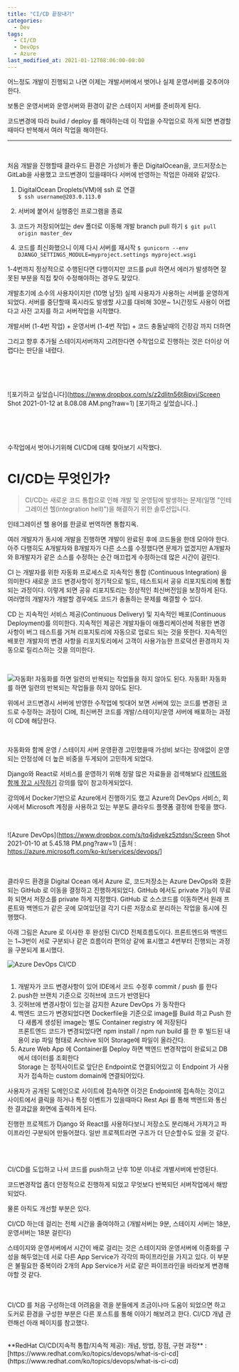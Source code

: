 ```yaml
---
title: "CI/CD 끝장내기"
categories:
  - Dev
tags:
  - CI/CD
  - DevOps
  - Azure 
last_modified_at: 2021-01-12T08:06:00-00:00
---
```

어느정도 개발이 진행되고 나면 이제는 개발서버에서 벗어나 실제 운영서버를 갖추어야한다. 

보통은 운영서버와 운영서버와 환경이 같은 스테이지 서버를 준비하게 된다.

코드변경에 따라 build / deploy 를 해야하는데 이 작업을 수작업으로 하게 되면 변경할때마다 반복해서 여러 작업을 해야한다.

---
<br>

처음 개발을 진행할때 클라우드 환경은 가성비가 좋은 DigitalOcean을, 코드저장소는 GitLab을 사용했고 코드변경이 있을때마다 서버에 반영하는 작업은 아래와 같았다.

1. DigitalOcean Droplets(VM)에 ssh 로 연결 <br>
`$ ssh username@203.0.113.0`

2. 서버에 붙어서 실행중인 프로그램을 종료

3. 코드가 저장되어있는 dev 폴더로 이동해 개발 branch pull 하기
`$ git pull origin master_dev`

4. 코드를 최신화했으니 이제 다시 서버를 재시작
`$ gunicorn --env DJANGO_SETTINGS_MODULE=myproject.settings myproject.wsgi`


1-4번까지 정상적으로 수행된다면 다행이지만 코드를 pull 하면서 에러가 발생하면 잘못된 부분을 직접 찾아 수정해야하는 경우도 잦았다.

개발초기에 소수의 사용자이지만 (10명 남짓) 실제 사용자가 사용하는 서버를 운영하게 되었다. 서버를 중단할때 혹시라도 발생할 사고를 대비해 30분~ 1시간정도 사용이 어렵다고 사전 고지를 하고 서버작업을 시작했다.

개발서버 (1-4번 작업) + 운영서버 (1-4번 작업) + 코드 충돌날때의 긴장감 까지 더하면 

그리고 향후 추가될 스테이지서버까지 고려한다면 수작업으로 진행하는 것은 더이상 어렵다는 판단을 내렸다.

<br><br><br>

![포기하고 싶었습니다](https://www.dropbox.com/s/z2dlitn56t8ipvj/Screen Shot 2021-01-12 at 8.08.08 AM.png?raw=1)
[포기하고 싶었습니다..]

<br><br><br>

수작업에서 벗어나기위해 CI/CD에 대해 찾아보기 시작했다.



# CI/CD는 무엇인가?

> CI/CD는 새로운 코드 통합으로 인해 개발 및 운영팀에 발생하는 문제(일명 "인테그레이션 헬(integration hell)")을 해결하기 위한 솔루션입니다.


인테그레이션 헬 용어를 한글로 번역하면 통합지옥.

여러 개발자가 동시에 개발을 진행하면 개발이 완료된 후에 코드들을 한데 모아야 한다. 아주 다행히도 A개발자와 B개발자가 다른 소스를 수정했다면 문제가 없겠지만 A개발자와 B개발자가 같은 소스를  수정하는 순간 매끄럽게 수정하는데 많은 시간이 걸린다.

CI 는 개발자를 위한 자동화 프로세스로 지속적인 통합 (Continuous Integration) 을 의미한다 
새로운 코드 변경사항이 정기적으로 빌드, 테스트되서 공유 리포지토리에 통합되는 과정이다. 이렇게 되면 공유 리포지토리는 정상적인 최신버전임을 보장하게 된다. 여러명의 개발자가 개발할 경우에도 코드가 충돌하는 문제를 해결할 수 있다.

CD 는 지속적인 서비스 제공(Continuous Delivery) 및 지속적인 배포(Continuous Deployment)를 의미한다.
지속적인 제공은 개발자들이 애플리케이션에 적용한 변경 사항이 버그 테스트를 거쳐 리포지토리에 자동으로 업로드 되는 것을 뜻한다. 
지속적인 배포란 개발자의 변경 사항을 리포지토리에서 고객이 사용가능한 프로덕션 환경까지 자동으로 릴리스하는 것을 의미한다.

<br>

![자동화! 자동화를 하면 일련의 반복되는 작업들을 하지 않아도 된다.](https://s3-us-west-2.amazonaws.com/public.notion-static.com/98d6f347-ca2d-47b7-bf48-47511630182f/maarten-van-den-heuvel-400626-unsplash.jpg)
자동화! 자동화를 하면 일련의 반복되는 작업들을 하지 않아도 된다.

위에서 코드변경시 서버에 반영한 수작업에 빗대어 보면 서버에 있는 코드를 변경된 코드로 수정하는 과정이 CI에, 최신버전 코드를 개발/스테이지/운영 서버에 배포하는 과정이 CD에 해당한다.

<br>

자동화와 함께 운영 / 스테이지 서버 운영환경 고민했을때 가성비 보다는 장애없이 운영되는 안정성에 더 높은 비중을 두게되어 고민하게 되었다. 

Django와 React로 서비스를 운영하기 위해 정말 많은 자료들을 검색해보다 [리액트와 함께 장고 시작하기](https://www.youtube.com/watch?v=617PFR-A30s) 강의를 많이 참고하게되었다.

강의에서 Docker기반으로 Azure에서 진행하기도 했고 Azure의 DevOps 서비스, 회사에서 Microsoft 계정을 사용하고 있는 부분도 클라우드 플랫폼 결정에 한몫을 했다. 

<br>

![Azure DevOps](https://www.dropbox.com/s/tq4jdvekz5ztdsn/Screen Shot 2021-01-10 at 5.45.18 PM.png?raw=1)
[출처 : https://azure.microsoft.com/ko-kr/services/devops/]
<br><br><br>

클라우드 환경을 Digital Ocean 에서 Azure 로, 코드저장소는 Azure DevOps와 호환되는 GitHub 로 이동을 결정하고 진행하게되었다. GitHub 에서도 private 기능이 무료화 되면서 저장소를 private 하게 지정했다. GitHub 로 소스코드를 이동하면서 원래 프론트와 백엔드가 같은 곳에 모여있던걸 각기 다른 저장소로 분리하는 작업을 동시에 진행했다.

아래 그림은 Azure 로 이사한 후 완성된 CI/CD 전체흐름도이다.
프론트엔드와 백엔드는 1~3번이 서로 구분되나 같은 흐름이라 편의상 같에 표시했고 4번부터 진행되는 과정을 구분되게 표시했다.

![Azure DevOps CI/CD](https://www.dropbox.com/s/ly6ivz76h3pbwcv/Screen%20Shot%202021-01-12%20at%208.22.57%20AM.png?raw=1)
<br><br>
1. 개발자가 코드 변경사항이 있어 IDE에서 코드 수정후 commit / push 를 한다
2. push한 브랜치 기준으로 깃허브에 코드가 반영된다
3. 깃허브에 변경사항이 있는걸 감지한 Azure DevOps 가 동작한다
4. 백엔드 코드가 변경되었다면 Dockerfile을 기준으로 image를 Build 하고 Push 한다 
새롭게 생성된 image는 별도 Container registry 에 저장된다 <br>
 프론트엔드 코드가 변경되었다면 npm install / npm run build 를 한 후 빌드된 내용이 zip 파일 형태로 Archive 되어 Storage에 파일이 올라간다.
5. Azure Web App 에 Container를 Deploy 하면 백엔드 변경작업이 완료되고 DB에서 데이터를 조회한다 <br>
 Storage 는 정적사이트로 앞단은 Endpoint로 연결되어있고 이 Endpoint 가 사용자가 접속하는 custom domain에 연결되어있다.
 
 
 사용자가 공개된 도메인으로 사이트에 접속하면 이것은 Endpoint에 접속하는 것이고
사이트에서 클릭을 하거나 특정 이벤트가 있을때마다 Rest Api 를 통해 백엔드와 통신한 결과값을 화면에 출력하게 된다.

진행한 프로젝트가 Django 와 React를 사용하다보니 저장소도 분리해서 가져가고 파이프라인 구분되어 만들어졌다. 일반 프로젝트라면 구조가 더 단순할수도 있을 것 같다. 

<br>
<br>


CI/CD를 도입하고 나서 코드를 push하고 난후 10분 이내로 개별서버에 반영된다.

코드변경작업 좀더 안정적으로 진행하게 되었고 무엇보다 반복되던 서버작업에서 해방되었다.

물론 아직도 개선할 부분은 있다.

CI/CD 하는데 걸리는 전체 시간을 줄여야하고
(개발서버는 9분, 스테이지 서버는 18분, 운영서버는 18분 걸린다)

스테이지와 운영서버에서 시간이 배로 걸리는 것은 스테이지와 운영서버에 이중화를 구성을 해두었는데
서로 다른 App Service가 각각의 파이프라인을 가지고 있다. 이 부분은 불필요한 중복이라 2개의 App Service가 서로 같은 파이프라인을 바라보게 변경해야할 것 같다.

<br><br>
CI/CD 를 처음 구성하는데 어려움을 겪을 분들에게 조금이나마 도움이 되었으면 하고
도커로 환경을 구성한 부분은 다른 포스트를 통해 이야기 해보려고 한다.
CI/CD 개념 관련해선 아래 페이지를 참고했다.

<br>
**RedHat CI/CD(지속적 통합/지속적 제공): 개념, 방법, 장점, 구현 과정** : [https://www.redhat.com/ko/topics/devops/what-is-ci-cd](https://www.redhat.com/ko/topics/devops/what-is-ci-cd)


